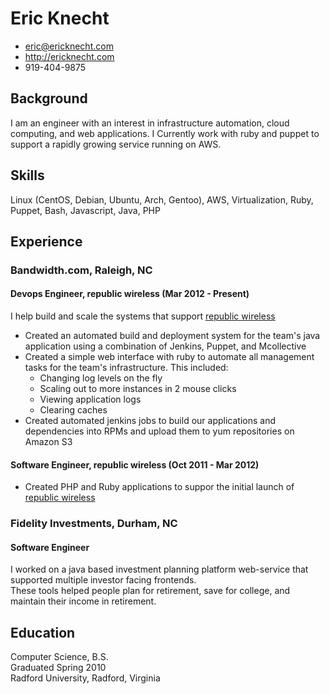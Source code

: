 # Eric Knecht

 * <eric@ericknecht.com>
 * <http://ericknecht.com>
 * 919-404-9875

## Background

I am an engineer with an interest in infrastructure automation, cloud computing, and web applications. 
I Currently work with ruby and puppet to support a rapidly growing service running on AWS. 

## Skills
Linux (CentOS, Debian, Ubuntu, Arch, Gentoo), AWS, Virtualization, Ruby, Puppet, Bash, Javascript, Java, PHP

## Experience

### Bandwidth.com, Raleigh, NC

#### Devops Engineer, republic wireless (Mar 2012 - Present)
I help build and scale the systems that support [republic wireless](http://republicwireless.com)
  - Created an automated build and deployment system for the team's java application using a combination of Jenkins, Puppet, and Mcollective
  - Created a simple web interface with ruby to automate all management tasks for the team's infrastructure. 
    This included:
      - Changing log levels on the fly
      - Scaling out to more instances in 2 mouse clicks
      - Viewing application logs
      - Clearing caches
  - Created automated jenkins jobs to build our applications and dependencies into RPMs and upload them to yum repositories on Amazon S3

#### Software Engineer, republic wireless (Oct 2011 - Mar 2012)
  - Created PHP and Ruby applications to suppor the initial launch of [republic wireless](http://republicwireless.com)
 
### Fidelity Investments, Durham, NC
#### Software Engineer
I worked on a java based investment planning platform web-service that supported multiple investor facing frontends.   
These tools helped people plan for retirement, save for college, and maintain their income in retirement.

## Education

Computer Science, B.S.  
Graduated Spring 2010  
Radford University, Radford, Virginia
